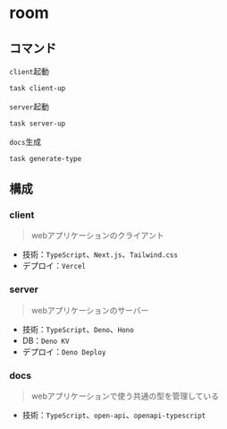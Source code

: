 # room

## コマンド

`client`起動

```sh
task client-up
```

`server`起動

```sh
task server-up
```

`docs`生成

```sh
task generate-type
```

## 構成

### client

> webアプリケーションのクライアント

- 技術：`TypeScript`、`Next.js`、`Tailwind.css`
- デプロイ：`Vercel`

### server

> webアプリケーションのサーバー

- 技術：`TypeScript`、`Deno`、`Hono`
- DB：`Deno KV`
- デプロイ：`Deno Deploy`

### docs

> webアプリケーションで使う共通の型を管理している

- 技術：`TypeScript`、`open-api`、`openapi-typescript`
